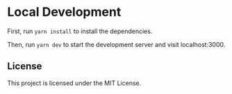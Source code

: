 # Local Development

First, run `yarn install` to install the dependencies.

Then, run `yarn dev` to start the development server and visit localhost:3000.

## License

This project is licensed under the MIT License.
